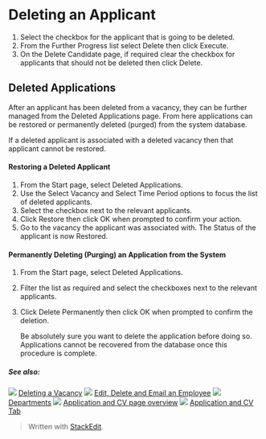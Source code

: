 # Deleting an Applicant

1.  Select the checkbox for the applicant that is going to be deleted.
2.  From the  Further Progress  list select  Delete  then click  Execute.
3.  On the  Delete Candidate  page, if required clear the checkbox for applicants that should not be deleted then click  Delete.

## Deleted Applications

After an applicant has been deleted from a vacancy, they can be further managed from the  Deleted Applications  page. From here applications can be restored or permanently deleted (purged) from the system database.

If a deleted applicant is associated with a deleted vacancy then that applicant cannot be restored.

#### Restoring a Deleted Applicant

1.  From the  Start  page, select  Deleted Applications.
2.  Use the  Select Vacancy  and  Select Time Period  options to focus the list of deleted applicants.
3.  Select the checkbox next to the relevant applicants.
4.  Click  Restore  then click  OK  when prompted to confirm your action.
5.  Go to the vacancy the applicant was associated with. The  Status  of the applicant is now  Restored.

#### Permanently Deleting (Purging) an Application from the System

1.  From the  Start  page, select  Deleted Applications.
2.  Filter the list as required and select the checkboxes next to the relevant applicants.
3.  Click  Delete Permanently  then click  OK  when prompted to confirm the deletion.  
    
    Be absolutely sure you want to delete the application before doing so. Applications cannot be recovered from the database once this procedure is complete.
    

##### See also:

![](../Resources/Images/icon-document-link.png) [Deleting a Vacancy](deleting_a_vacancy.htm)
![](../Resources/Images/icon-document-link.png) [Edit, Delete and Email an Employee](edit_delete_and_email_an_employee.htm)
![](../Resources/Images/icon-document-link.png) [Departments](departments.htm)
![](../Resources/Images/icon-document-link.png) [Application and CV page overview](application_and_cv_page_overview.htm)
![](../Resources/Images/icon-document-link.png) [Application and CV Tab](application_and_cv_tab.htm)



> Written with [StackEdit](https://stackedit.io/).
<!--stackedit_data:
eyJoaXN0b3J5IjpbLTMxNjI0OTY0Ml19
-->